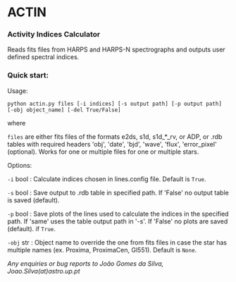 # ACTIN
### Activity Indices Calculator

Reads fits files from HARPS and HARPS-N spectrographs and outputs user defined spectral indices.


### Quick start:

Usage:

`python actin.py files [-i indices] [-s output path] [-p output path] [-obj object_name] [-del True/False]`

where

`files` are either fits files of the formats e2ds, s1d, s1d_*_rv, or ADP, or
.rdb tables with required headers 'obj', 'date', 'bjd', 'wave', 'flux', 'error_pixel' (optional). Works for one or multiple files for one or multiple stars.

Options:

`-i` bool : Calculate indices chosen in lines.config file. Default is `True`.

`-s` bool : Save output to .rdb table in specified path. If 'False' no output table is saved (default).

`-p` bool : Save plots of the lines used to calculate the indices in the specified path. If 'same' uses the table output path in '-s'. If 'False' no plots are saved (default). if `True`.

`-obj` str : Object name to override the one from fits files in case the star has multiple names (ex. Proxima, ProximaCen, Gl551). Default is `None`.


*Any enquiries or bug reports to João Gomes da Silva, Joao.Silva(at)astro.up.pt*
